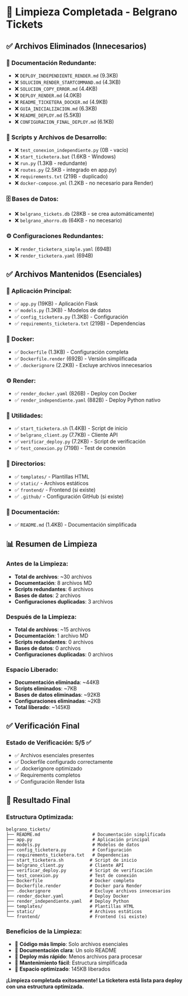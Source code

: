 # 🧹 Limpieza Completada - Belgrano Tickets

## ✅ Archivos Eliminados (Innecesarios)

### **📄 Documentación Redundante:**
- ❌ `DEPLOY_INDEPENDIENTE_RENDER.md` (9.3KB)
- ❌ `SOLUCION_RENDER_STARTCOMMAND.md` (4.3KB)
- ❌ `SOLUCION_COPY_ERROR.md` (4.4KB)
- ❌ `DEPLOY_RENDER.md` (4.0KB)
- ❌ `README_TICKETERA_DOCKER.md` (4.9KB)
- ❌ `GUIA_INICIALIZACION.md` (6.3KB)
- ❌ `README_DEPLOY.md` (5.5KB)
- ❌ `CONFIGURACION_FINAL_DEPLOY.md` (6.1KB)

### **🔧 Scripts y Archivos de Desarrollo:**
- ❌ `test_conexion_independiente.py` (0B - vacío)
- ❌ `start_ticketera.bat` (1.6KB - Windows)
- ❌ `run.py` (1.3KB - redundante)
- ❌ `routes.py` (2.5KB - integrado en app.py)
- ❌ `requirements.txt` (219B - duplicado)
- ❌ `docker-compose.yml` (1.2KB - no necesario para Render)

### **🗄️ Bases de Datos:**
- ❌ `belgrano_tickets.db` (28KB - se crea automáticamente)
- ❌ `belgrano_ahorro.db` (64KB - no necesario)

### **⚙️ Configuraciones Redundantes:**
- ❌ `render_ticketera_simple.yaml` (694B)
- ❌ `render_ticketera.yaml` (694B)

## ✅ Archivos Mantenidos (Esenciales)

### **🚀 Aplicación Principal:**
- ✅ `app.py` (19KB) - Aplicación Flask
- ✅ `models.py` (1.3KB) - Modelos de datos
- ✅ `config_ticketera.py` (1.3KB) - Configuración
- ✅ `requirements_ticketera.txt` (219B) - Dependencias

### **🐳 Docker:**
- ✅ `Dockerfile` (1.3KB) - Configuración completa
- ✅ `Dockerfile.render` (692B) - Versión simplificada
- ✅ `.dockerignore` (2.2KB) - Excluye archivos innecesarios

### **⚙️ Render:**
- ✅ `render_docker.yaml` (826B) - Deploy con Docker
- ✅ `render_independiente.yaml` (882B) - Deploy Python nativo

### **🔧 Utilidades:**
- ✅ `start_ticketera.sh` (1.4KB) - Script de inicio
- ✅ `belgrano_client.py` (7.7KB) - Cliente API
- ✅ `verificar_deploy.py` (7.2KB) - Script de verificación
- ✅ `test_conexion.py` (719B) - Test de conexión

### **📁 Directorios:**
- ✅ `templates/` - Plantillas HTML
- ✅ `static/` - Archivos estáticos
- ✅ `frontend/` - Frontend (si existe)
- ✅ `.github/` - Configuración GitHub (si existe)

### **📖 Documentación:**
- ✅ `README.md` (1.4KB) - Documentación simplificada

## 📊 Resumen de Limpieza

### **Antes de la Limpieza:**
- **Total de archivos**: ~30 archivos
- **Documentación**: 8 archivos MD
- **Scripts redundantes**: 6 archivos
- **Bases de datos**: 2 archivos
- **Configuraciones duplicadas**: 3 archivos

### **Después de la Limpieza:**
- **Total de archivos**: ~15 archivos
- **Documentación**: 1 archivo MD
- **Scripts redundantes**: 0 archivos
- **Bases de datos**: 0 archivos
- **Configuraciones duplicadas**: 0 archivos

### **Espacio Liberado:**
- **Documentación eliminada**: ~44KB
- **Scripts eliminados**: ~7KB
- **Bases de datos eliminadas**: ~92KB
- **Configuraciones eliminadas**: ~2KB
- **Total liberado**: ~145KB

## ✅ Verificación Final

### **Estado de Verificación: 5/5 ✅**
- ✅ Archivos esenciales presentes
- ✅ Dockerfile configurado correctamente
- ✅ .dockerignore optimizado
- ✅ Requirements completos
- ✅ Configuración Render lista

## 🎯 Resultado Final

### **Estructura Optimizada:**
```
belgrano_tickets/
├── README.md                    # Documentación simplificada
├── app.py                       # Aplicación principal
├── models.py                    # Modelos de datos
├── config_ticketera.py          # Configuración
├── requirements_ticketera.txt   # Dependencias
├── start_ticketera.sh          # Script de inicio
├── belgrano_client.py          # Cliente API
├── verificar_deploy.py         # Script de verificación
├── test_conexion.py            # Test de conexión
├── Dockerfile                  # Docker completo
├── Dockerfile.render           # Docker para Render
├── .dockerignore               # Excluye archivos innecesarios
├── render_docker.yaml          # Deploy Docker
├── render_independiente.yaml   # Deploy Python
├── templates/                  # Plantillas HTML
├── static/                     # Archivos estáticos
└── frontend/                   # Frontend (si existe)
```

### **Beneficios de la Limpieza:**
- 🧹 **Código más limpio**: Solo archivos esenciales
- 📖 **Documentación clara**: Un solo README
- 🚀 **Deploy más rápido**: Menos archivos para procesar
- 🔧 **Mantenimiento fácil**: Estructura simplificada
- 💾 **Espacio optimizado**: 145KB liberados

**¡Limpieza completada exitosamente! La ticketera está lista para deploy con una estructura optimizada.**
